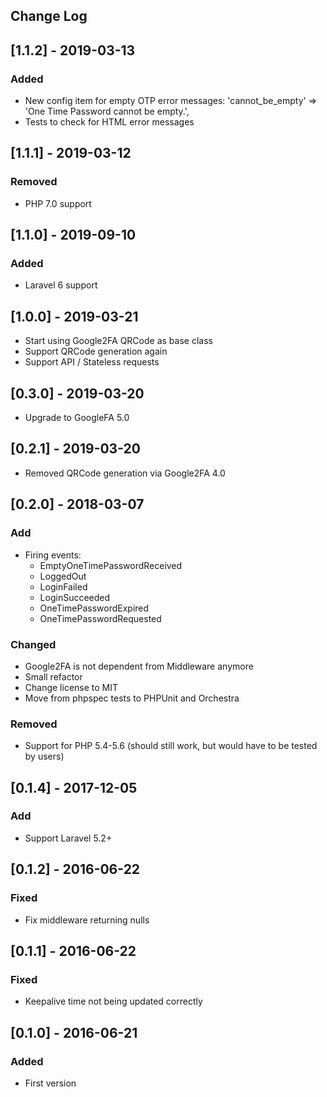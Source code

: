 ## Change Log

## [1.1.2] - 2019-03-13
### Added
- New config item for empty OTP error messages: 'cannot_be_empty' => 'One Time Password cannot be empty.',  
- Tests to check for HTML error messages

## [1.1.1] - 2019-03-12
### Removed
- PHP 7.0 support

## [1.1.0] - 2019-09-10
### Added
- Laravel 6 support

## [1.0.0] - 2019-03-21
- Start using Google2FA QRCode as base class
- Support QRCode generation again
- Support API / Stateless requests

## [0.3.0] - 2019-03-20
- Upgrade to GoogleFA 5.0

## [0.2.1] - 2019-03-20
- Removed QRCode generation via Google2FA 4.0

## [0.2.0] - 2018-03-07
### Add
- Firing events: 
    - EmptyOneTimePasswordReceived
    - LoggedOut
    - LoginFailed
    - LoginSucceeded
    - OneTimePasswordExpired
    - OneTimePasswordRequested
### Changed
- Google2FA is not dependent from Middleware anymore 
- Small refactor
- Change license to MIT
- Move from phpspec tests to PHPUnit and Orchestra
### Removed
- Support for PHP 5.4-5.6 (should still work, but would have to be tested by users)

## [0.1.4] - 2017-12-05
### Add
- Support Laravel 5.2+

## [0.1.2] - 2016-06-22
### Fixed
- Fix middleware returning nulls

## [0.1.1] - 2016-06-22
### Fixed
- Keepalive time not being updated correctly

## [0.1.0] - 2016-06-21
### Added
- First version
